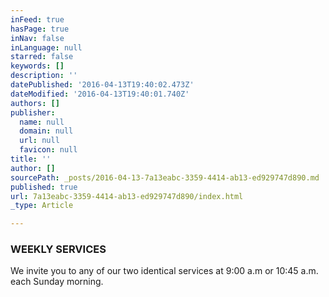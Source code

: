 ```yaml
---
inFeed: true
hasPage: true
inNav: false
inLanguage: null
starred: false
keywords: []
description: ''
datePublished: '2016-04-13T19:40:02.473Z'
dateModified: '2016-04-13T19:40:01.740Z'
authors: []
publisher:
  name: null
  domain: null
  url: null
  favicon: null
title: ''
author: []
sourcePath: _posts/2016-04-13-7a13eabc-3359-4414-ab13-ed929747d890.md
published: true
url: 7a13eabc-3359-4414-ab13-ed929747d890/index.html
_type: Article

---
```

### WEEKLY SERVICES

We invite you to any of our two identical services at 9:00 a.m or 10:45 a.m. each Sunday morning.